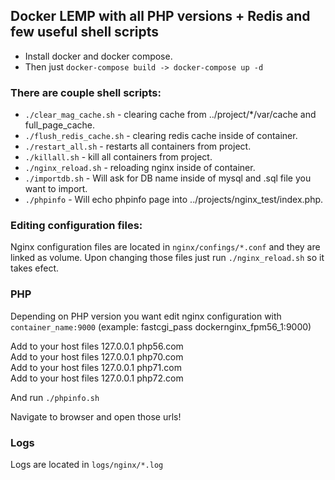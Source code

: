 ## Docker LEMP with all PHP versions + Redis and few useful shell scripts
- Install docker and docker compose.
- Then just ```docker-compose build -> docker-compose up -d```  
### There are couple shell scripts:
- ```./clear_mag_cache.sh``` - clearing cache from ../project/*/var/cache and full_page_cache.  
- ```./flush_redis_cache.sh``` - clearing redis cache inside of container.  
- ```./restart_all.sh``` - restarts all containers from project. 
- ```./killall.sh``` - kill all containers from project. 
- ```./nginx_reload.sh``` - reloading nginx inside of container.  
- ```./importdb.sh``` - Will ask for DB name inside of mysql and .sql file you want to import. 
- ```./phpinfo``` - Will echo phpinfo page into ../projects/nginx_test/index.php.  
### Editing configuration files:  
Nginx configuration files are located in ```nginx/confings/*.conf``` and they are linked as volume. Upon changing those files just run ```./nginx_reload.sh``` so it takes efect.  
### PHP
Depending on PHP version you want edit nginx configuration with ```container_name:9000``` (example: fastcgi_pass dockernginx_fpm56_1:9000)  

Add to your host files 127.0.0.1 php56.com  
Add to your host files 127.0.0.1 php70.com  
Add to your host files 127.0.0.1 php71.com  
Add to your host files 127.0.0.1 php72.com  

And run ```./phpinfo.sh```  

Navigate to browser and open those urls!

### Logs
Logs are located in ```logs/nginx/*.log``` 
